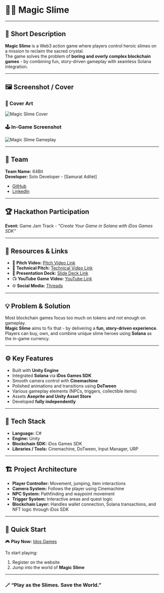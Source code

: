 # 🧙‍♂️ Magic Slime  

---

## 🧩 Short Description  
**Magic Slime** is a Web3 action game where players control heroic slimes on a mission to reclaim the sacred crystal.  
The game solves the problem of **boring and overly complex blockchain games** - by combining fun, story-driven gameplay with seamless Solana integration.

---

## 🖼️ Screenshot / Cover  
### 🎨 Cover Art  
![Magic Slime Cover](/mnt/data/Illudfgdron4.jpg)
### 🕹️ In-Game Screenshot  
![Magic Slime Gameplay](/mnt/data/укрекноггн.PNG)

---

## 👤 Team  
**Team Name:** 64Bit  
**Developer:** Solo Developer - [Samurat Adilet]  
- [GitHub](https://github.com/adi2215)  
- [LinkedIn](https://www.linkedin.com/in/sam-pixel/)

---

## 🏆 Hackathon Participation  
**Event:** Game Jam Track - *“Create Your Game in Solana with iDos Games SDK”*  

---

## 🔗 Resources & Links  
- 🎥 **Pitch Video:** [Pitch Video Link](https://www.loom.com/share/48390fc111614acdb2cbed15d1c57452)  
- 🧠 **Technical Pitch:** [Technical Video Link](https://www.loom.com/share/0997ccc58fe34c67b3cb5eca46256b4c)  
- 📑 **Presentation Deck:** [Slide Deck Link](https://www.canva.com/design/DAG3R0UOkVI/6ejQDjPmNWxJRXbGyDeIBg/edit?utm_content=DAG3R0UOkVI&utm_campaign=designshare&utm_medium=link2&utm_source=sharebutton)  
- 📺 **YouTube Game Video:** [YouTube Link](https://youtu.be/JpAKSgWgLIc)
- 🌐 **Social Media:** [Threads](https://www.threads.com/@sampixelstudio?invite=0)

---

## 💡 Problem & Solution  
Most blockchain games focus too much on tokens and not enough on gameplay.  
**Magic Slime** aims to fix that - by delivering a **fun, story-driven experience**. 
Players can buy, own, and combine unique slime heroes using **Solana** as the in-game currency.

---

## ⚙️ Key Features  
- Built with **Unity Engine**  
- Integrated **Solana** via **iDos Games SDK**  
- Smooth camera control with **Cinemachine**  
- Polished animations and transitions using **DoTween**  
- Various gameplay elements (NPCs, triggers, collectible items)  
- Assets **Aseprite and Unity Asset Store**  
- Developed **fully independently**

---

## 🧰 Tech Stack  
- **Language:** C#  
- **Engine:** Unity  
- **Blockchain SDK:** iDos Games SDK  
- **Libraries / Tools:** Cinemachine, DoTween, Input Manager, URP

---

## 🏗️ Project Architecture  
- **Player Controller:** Movement, jumping, item interactions  
- **Camera System:** Follows the player using Cinemachine  
- **NPC System:** Pathfinding and waypoint movement  
- **Trigger System:** Interactive areas and quest logic  
- **Blockchain Layer:** Handles wallet connection, Solana transactions, and NFT logic through iDos SDK  

---

## 🚀 Quick Start  
🎮 **Play Now:** [Idos Games](https://idosgames.com/en/app/?id=I5G9YDF8)  

To start playing:  
1. Register on the website  
2. Jump into the world of **Magic Slime**  

---

### 🪄 “Play as the Slimes. Save the World.”  

